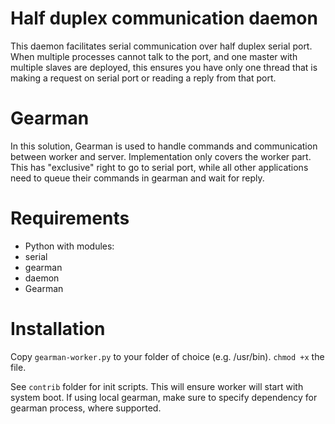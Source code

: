 # Half duplex communication daemon

This daemon facilitates serial communication over half duplex serial port. When multiple processes cannot talk to the port,
and one master with multiple slaves are deployed, this ensures you have only one thread that is making a request on serial
port or reading a reply from that port.

# Gearman

In this solution, Gearman is used to handle commands and communication between worker and server. Implementation only
covers the worker part. This has "exclusive" right to go to serial port, while all other applications need to queue
their commands in gearman and wait for reply.

# Requirements

 - Python with modules:
  - serial
  - gearman
  - daemon
 - Gearman

# Installation

Copy `gearman-worker.py` to your folder of choice (e.g. /usr/bin). `chmod +x` the file.

See `contrib` folder for init scripts. This will ensure worker will start with system boot. If using local gearman, make
sure to specify dependency for gearman process, where supported.
